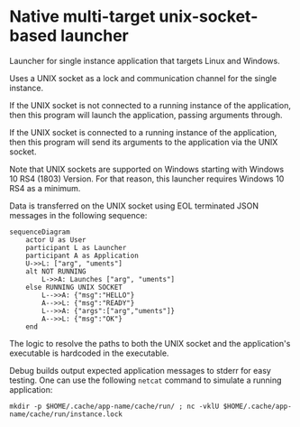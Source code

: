 # Native multi-target unix-socket-based launcher

Launcher for single instance application that targets Linux and Windows.

Uses a UNIX socket as a lock and communication channel for the single instance.

If the UNIX socket is not connected to a running instance of the application,
then this program will launch the application, passing arguments through.

If the UNIX socket is connected to a running instance of the application,
then this program will send its arguments to the application via the UNIX socket.

Note that UNIX sockets are supported on Windows starting with Windows 10 RS4 (1803) Version.
For that reason, this launcher requires Windows 10 RS4 as a minimum.

Data is transferred on the UNIX socket using EOL terminated JSON messages in the following sequence:

```mermaid
sequenceDiagram
    actor U as User
    participant L as Launcher
    participant A as Application
    U->>L: ["arg", "uments"]
    alt NOT RUNNING
        L->>A: Launches ["arg", "uments"]
    else RUNNING UNIX SOCKET
        L-->>A: {"msg":"HELLO"}
        A-->>L: {"msg":"READY"}
        L-->>A: {"args":["arg","uments"]}
        A-->>L: {"msg":"OK"}
    end
```

The logic to resolve the paths to both the UNIX socket and the application's executable is hardcoded in the executable.

Debug builds output expected application messages to stderr for easy testing.
One can use the following `netcat` command to simulate a running application:

```shell
mkdir -p $HOME/.cache/app-name/cache/run/ ; nc -vklU $HOME/.cache/app-name/cache/run/instance.lock
```

